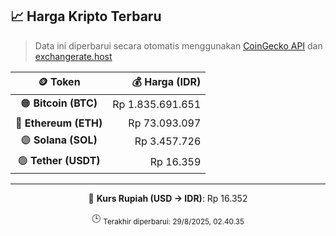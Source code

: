 

<!-- HARGA_KRIPTO -->
## 📈 Harga Kripto Terbaru

> Data ini diperbarui secara otomatis menggunakan [CoinGecko API](https://www.coingecko.com/) dan [exchangerate.host](https://exchangerate.host/)

<div align="center">

| 🪙 Token | 💰 Harga (IDR) |
|:------:|---------------:|
| 🟠 **Bitcoin (BTC)**   | Rp 1.835.691.651 |
| 🔵 **Ethereum (ETH)**  | Rp 73.093.097 |
| 🟣 **Solana (SOL)**    | Rp 3.457.726 |
| 🟢 **Tether (USDT)**   | Rp 16.359 |

---

💱 **Kurs Rupiah (USD → IDR)**: Rp 16.352

🕒 <sub>Terakhir diperbarui: 29/8/2025, 02.40.35</sub>

</div>
<!-- /HARGA_KRIPTO -->